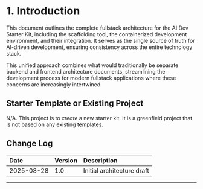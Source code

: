 # 1. Introduction

This document outlines the complete fullstack architecture for the AI Dev Starter Kit, including the scaffolding tool, the containerized development environment, and their integration. It serves as the single source of truth for AI-driven development, ensuring consistency across the entire technology stack.

This unified approach combines what would traditionally be separate backend and frontend architecture documents, streamlining the development process for modern fullstack applications where these concerns are increasingly intertwined.

## Starter Template or Existing Project

N/A. This project is to *create* a new starter kit. It is a greenfield project that is not based on any existing templates.

## Change Log

| Date       | Version | Description                |
| :--------- | :------ | :------------------------- |
| 2025-08-28 | 1.0     | Initial architecture draft |

---
